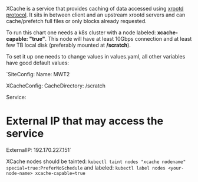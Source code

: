 XCache is a service that provides caching of data accessed using [xrootd protocol](http://xrootd.org/). It sits in between client and an upstream xrootd servers and can cache/prefetch full files or only blocks already requested. 

To run this chart one needs a k8s cluster with a node labeled: __xcache-capable: "true"__. This node will have at least 10Gbps connection and at least few TB local disk (preferably mounted at __/scratch__).

To set it up one needs to change values in values.yaml, all other variables have good default values:

`SiteConfig:
  Name: MWT2

XCacheConfig:
  CacheDirectory: /scratch

Service:
  # External IP that may access the service
  ExternalIP: 192.170.227.151`
  
XCache nodes should be tainted:
`kubectl taint nodes "xcache nodename" special=true:PreferNoSchedule`
and labeled:
`kubectl label nodes <your-node-name> xcache-capable=true`